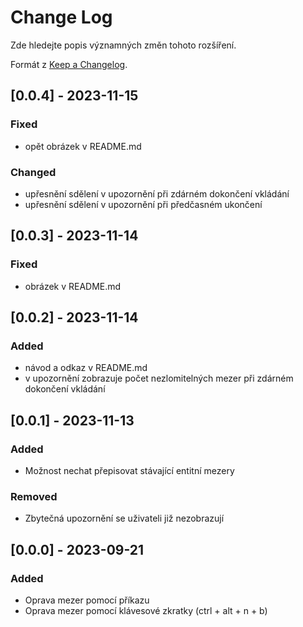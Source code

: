 # Change Log

Zde hledejte popis významných změn tohoto rozšíření.

Formát z [Keep a Changelog](https://keepachangelog.com/en/1.0.0/).

## [0.0.4] - 2023-11-15

### Fixed

- opět obrázek v README.md

### Changed

- upřesnění sdělení v upozornění při zdárném dokončení vkládání
- upřesnění sdělení v upozornění při předčasném ukončení

## [0.0.3] - 2023-11-14

### Fixed

- obrázek v README.md  

## [0.0.2] - 2023-11-14

### Added

- návod a odkaz v README.md
- v upozornění zobrazuje počet nezlomitelných mezer při zdárném dokončení vkládání

## [0.0.1] - 2023-11-13

### Added

- Možnost nechat přepisovat stávající entitní mezery

### Removed

- Zbytečná upozornění se uživateli již nezobrazují

## [0.0.0] - 2023-09-21

### Added

- Oprava mezer pomocí příkazu
- Oprava mezer pomocí klávesové zkratky (ctrl + alt + n + b)